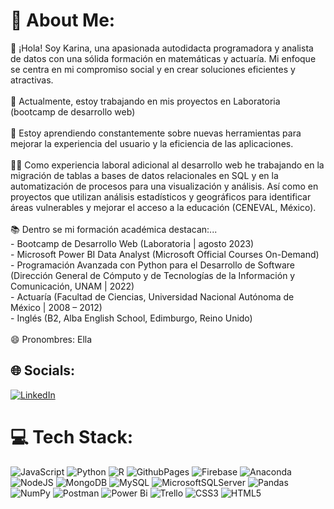 # 💫 About Me:
💼 ¡Hola! Soy Karina, una apasionada autodidacta programadora y analista de datos con una sólida formación en matemáticas y actuaría. Mi enfoque se centra en mi compromiso social y en crear soluciones eficientes y atractivas.<br><br>🔭 Actualmente, estoy trabajando en mis proyectos en Laboratoria (bootcamp de desarrollo web)<br><br>🌱 Estoy aprendiendo constantemente sobre nuevas herramientas para mejorar la experiencia del usuario y la eficiencia de las aplicaciones.<br><br>👩‍💻 Como experiencia laboral adicional al desarrollo web he trabajando en la migración de tablas a bases de datos relacionales en SQL y en la automatización de procesos para una visualización y análisis. Así como en proyectos que utilizan análisis estadísticos y geográficos para identificar áreas vulnerables y mejorar el acceso a la educación (CENEVAL, México).<br> <br>📚 Dentro se mi formación académica destacan:...<br>- Bootcamp de Desarrollo Web (Laboratoria | agosto 2023)<br>- Microsoft Power BI Data Analyst (Microsoft Official Courses On-Demand)<br>- Programación Avanzada con Python para el Desarrollo de Software (Dirección General de Cómputo y de Tecnologías de la Información y Comunicación, UNAM | 2022)<br>- Actuaría (Facultad de Ciencias, Universidad Nacional Autónoma de México | 2008 – 2012)<br>- Inglés (B2, Alba English School, Edimburgo, Reino Unido)<br>  <br>😄 Pronombres: Ella


## 🌐 Socials:
[![LinkedIn](https://img.shields.io/badge/LinkedIn-%230077B5.svg?logo=linkedin&logoColor=white)](https://linkedin.com/in/karina-miranda-ruiz) 

# 💻 Tech Stack:
![JavaScript](https://img.shields.io/badge/javascript-%23323330.svg?style=flat&logo=javascript&logoColor=%23F7DF1E) ![Python](https://img.shields.io/badge/python-3670A0?style=flat&logo=python&logoColor=ffdd54) ![R](https://img.shields.io/badge/r-%23276DC3.svg?style=flat&logo=r&logoColor=white) ![GithubPages](https://img.shields.io/badge/github%20pages-121013?style=flat&logo=github&logoColor=white) ![Firebase](https://img.shields.io/badge/firebase-%23039BE5.svg?style=flat&logo=firebase) ![Anaconda](https://img.shields.io/badge/Anaconda-%2344A833.svg?style=flat&logo=anaconda&logoColor=white) ![NodeJS](https://img.shields.io/badge/node.js-6DA55F?style=flat&logo=node.js&logoColor=white) ![MongoDB](https://img.shields.io/badge/MongoDB-%234ea94b.svg?style=flat&logo=mongodb&logoColor=white) ![MySQL](https://img.shields.io/badge/mysql-%2300000f.svg?style=flat&logo=mysql&logoColor=white) ![MicrosoftSQLServer](https://img.shields.io/badge/Microsoft%20SQL%20Server-CC2927?style=flat&logo=microsoft%20sql%20server&logoColor=white) ![Pandas](https://img.shields.io/badge/pandas-%23150458.svg?style=flat&logo=pandas&logoColor=white) ![NumPy](https://img.shields.io/badge/numpy-%23013243.svg?style=flat&logo=numpy&logoColor=white) ![Postman](https://img.shields.io/badge/Postman-FF6C37?style=flat&logo=postman&logoColor=white) ![Power Bi](https://img.shields.io/badge/power_bi-F2C811?style=flat&logo=powerbi&logoColor=black) ![Trello](https://img.shields.io/badge/Trello-%23026AA7.svg?style=flat&logo=Trello&logoColor=white) ![CSS3](https://img.shields.io/badge/css3-%231572B6.svg?style=flat&logo=css3&logoColor=white) ![HTML5](https://img.shields.io/badge/html5-%23E34F26.svg?style=flat&logo=html5&logoColor=white)

